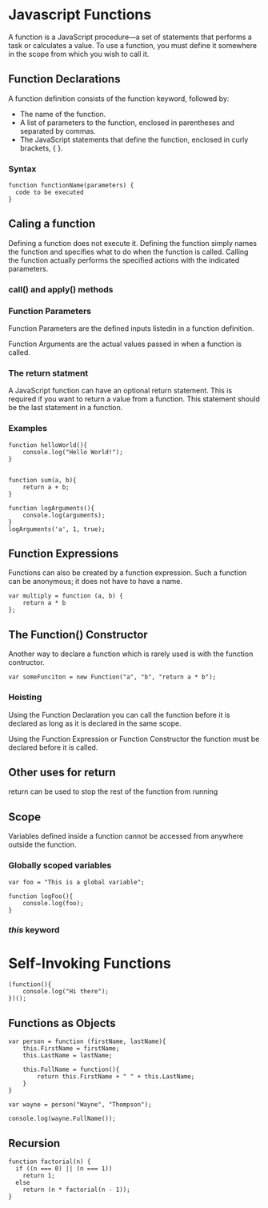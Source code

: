 # Javascript Functions

A function is a JavaScript procedure—a set of statements that performs a task or calculates a value. To use a function, you must define it somewhere in the scope from which you wish to call it.

## Function Declarations

A function definition consists of the function keyword, followed by:

* The name of the function.
* A list of parameters to the function, enclosed in parentheses and separated by commas.
* The JavaScript statements that define the function, enclosed in curly brackets, { }.

### Syntax
```
function functionName(parameters) {
  code to be executed
}
```
## Caling a function
Defining a function does not execute it. Defining the function simply names the function and specifies what to do when the function is called. Calling the function actually performs the specified actions with the indicated parameters.


### call() and apply() methods


### Function Parameters

Function Parameters are the defined inputs listedin in a function definition.

Function Arguments are the actual values passed in when a function is called.

### The return statment
A JavaScript function can have an optional return statement. This is required if you want to return a value from a function. This statement should be the last statement in a function.

### Examples
``` 
function helloWorld(){
    console.log("Hello World!");
}


function sum(a, b){
    return a + b;
}

function logArguments(){
    console.log(arguments);
}
logArguments('a', 1, true);
```

## Function  Expressions
Functions can also be created by a function expression. Such a function can be anonymous; it does not have to have a name.

```
var multiply = function (a, b) {
    return a * b
};

```

## The Function() Constructor
Another way to declare a function which is rarely used is with the function contructor.

```
var someFunciton = new Function("a", "b", "return a * b");

```





### Hoisting
Using the Function Declaration you can call the function before it is declared as long as it is declared in the same scope.

Using the Function Expression or Function Constructor the function must be declared before it is called. 


## Other uses for return
return can be used to stop the rest of the function from running

## Scope
Variables defined inside a function cannot be accessed from anywhere outside the function.

### Globally scoped variables
```
var foo = "This is a global variable";

function logFoo(){
    console.log(foo);
}

```

### *this* keyword


# Self-Invoking Functions

```
(function(){
    console.log("Hi there");
})();

```

## Functions as Objects


```
var person = function (firstName, lastName){
    this.FirstName = firstName;
    this.LastName = lastName;

    this.FullName = function(){
        return this.FirstName + " " + this.LastName;
    }
}

var wayne = person("Wayne", "Thompson");

console.log(wayne.FullName());

```

## Recursion

```
function factorial(n) {
  if ((n === 0) || (n === 1))
    return 1;
  else
    return (n * factorial(n - 1));
}

```
